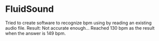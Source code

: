 # FluidSound
Tried to create software to recognize bpm using by reading an existing audio file.
Result: Not accurate enough... Reached 130 bpm as the result when the answer is 149 bpm.
